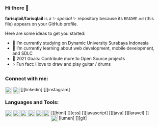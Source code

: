 ### Hi there 👋

**farisqlail/farisqlail** is a ✨ _special_ ✨ repository because its `README.md` (this file) appears on your GitHub profile.

Here are some ideas to get you started:

- 🔭 I’m currently studying on Dynamic University Surabaya Indonesia
- 🌱 I’m currently learning about web development, mobile development, and SDLC
- 🥅 2021 Goals: Contribute more to Open Source projects
- ⚡ Fun fact:  I love to draw and play guitar / drums

### Connect with me:

[<img align="left" alt="Faris Rizqilail | LinkedIn" width="22px" src="https://cdn-icons-png.flaticon.com/512/174/174857.png" />][linkedin]
[<img align="left" alt="farisqlail | Instagram" width="22px" src="https://static.cdnlogo.com/logos/i/92/instagram.svg" />][instagram]

### Languages and Tools:

[<img align="left" alt="html" width="22px" src="https://icon-library.com/images/html5-icon/html5-icon-13.jpg" />][html]
[<img align="left" alt="css" width="22px" src="https://cdn.iconscout.com/icon/free/png-256/css-131-722685.png" />][css]
[<img align="left" alt="javascript" width="22px" src="https://upload.wikimedia.org/wikipedia/commons/thumb/9/99/Unofficial_JavaScript_logo_2.svg/1024px-Unofficial_JavaScript_logo_2.svg.png" />][javascript]
[<img align="left" alt="java" width="22px" src="https://upload.wikimedia.org/wikipedia/de/e/e1/Java-Logo.svg" />][java]
[<img align="left" alt="laravel" width="22px" src="https://upload.wikimedia.org/wikipedia/commons/thumb/9/9a/Laravel.svg/1969px-Laravel.svg.png" />][laravel]
[<img align="left" alt="lumen" width="22px" src="https://cdn.worldvectorlogo.com/logos/lumen-1.svg" />][lumen]
[<img align="left" alt="git" width="22px" src="https://upload.wikimedia.org/wikipedia/commons/thumb/3/3f/Git_icon.svg/1024px-Git_icon.svg.png" />][git]


